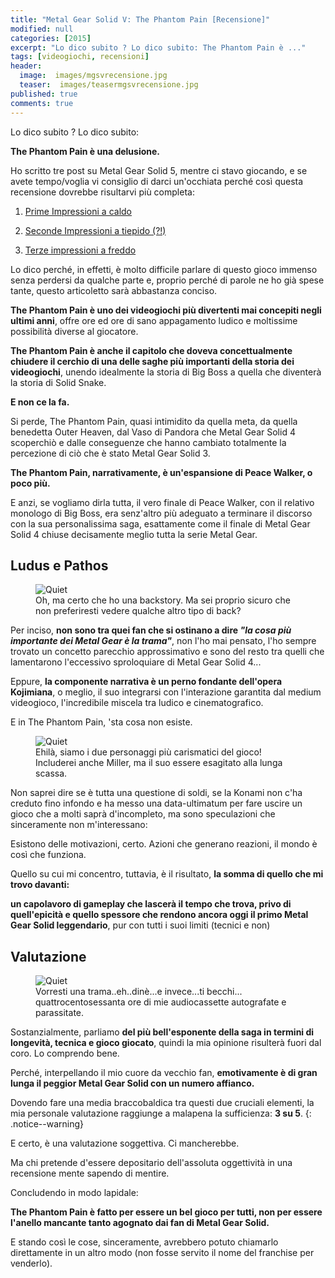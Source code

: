 ```yaml
---
title: "Metal Gear Solid V: The Phantom Pain [Recensione]"
modified: null
categories: [2015]
excerpt: "Lo dico subito ? Lo dico subito: The Phantom Pain è ..."
tags: [videogiochi, recensioni]
header:  
  image:  images/mgsvrecensione.jpg
  teaser:  images/teasermgsvrecensione.jpg 
published: true
comments: true
---
```


Lo dico subito ? Lo dico subito:

**The Phantom Pain è una delusione.**

Ho scritto tre post su Metal Gear Solid 5, mentre ci stavo giocando, e se avete tempo/voglia vi consiglio di darci un'occhiata perché così questa recensione dovrebbe risultarvi più completa:

1. [Prime Impressioni a caldo](https://xabacadabra.github.io/2015/Metal-Gear-Solid-V-phantom-pain-prime-impressioni/)

2. [Seconde Impressioni a tiepido (?!)](https://xabacadabra.github.io/2015/Metal-Gear-Solid-V-phantom-pain-seconde-impressioni/)

3. [Terze impressioni a freddo](https://xabacadabra.github.io/2015/Metal-Gear-Solid-V-phantom-pain-terze-impressioni/)

Lo dico perché, in effetti, è molto difficile parlare di questo gioco immenso senza perdersi da qualche parte e, proprio perché di parole ne ho già spese tante, questo articoletto sarà abbastanza conciso.

**The Phantom Pain è uno dei videogiochi più divertenti mai concepiti negli ultimi anni**, offre ore ed ore di sano appagamento ludico e moltissime possibilità diverse al giocatore.

**The Phantom Pain è anche il capitolo che doveva concettualmente chiudere il cerchio di una delle saghe più importanti della storia dei videogiochi**, unendo idealmente la storia di Big Boss a quella che diventerà la storia di Solid Snake.

**E non ce la fa.**

Si perde, The Phantom Pain, quasi intimidito da quella meta, da quella benedetta Outer Heaven, dal Vaso di Pandora che Metal Gear Solid 4 scoperchiò e dalle conseguenze che hanno cambiato totalmente la percezione di ciò che è stato Metal Gear Solid 3.

**The Phantom Pain, narrativamente, è un'espansione di Peace Walker, o poco più.**

E anzi, se vogliamo dirla tutta, il vero finale di Peace Walker, con il relativo monologo di Big Boss, era senz'altro più adeguato a terminare il discorso con la sua personalissima saga, esattamente come il finale di Metal Gear Solid 4 chiuse decisamente meglio tutta la serie Metal Gear.

## Ludus e Pathos

<figure>
 <img src="https://4.bp.blogspot.com/-2vIlvBngqv8/Vk6Q2WyBD1I/AAAAAAAANWA/TsDyzjmXyhc/s320/QuietStare.jpg" alt="Quiet">
 <figcaption>Oh, ma certo che ho una backstory. Ma sei proprio sicuro che non preferiresti vedere qualche altro tipo di back?</figcaption>
</figure>

Per inciso, **non sono tra quei fan che si ostinano a dire _"la cosa più importante dei Metal Gear è la trama"_**, non l'ho mai pensato, l'ho sempre trovato un concetto parecchio approssimativo e sono del resto tra quelli che lamentarono l'eccessivo sproloquiare di Metal Gear Solid 4...

Eppure, **la componente narrativa è un perno fondante dell'opera Kojimiana**, o meglio, il suo integrarsi con l'interazione garantita dal medium videogioco, l'incredibile miscela tra ludico e cinematografico.

E in The Phantom Pain, 'sta cosa non esiste.

<figure>
 <img src="https://1.bp.blogspot.com/-FS7KxO9QtYM/Vk6SmHdOWYI/AAAAAAAANWQ/n9oGeFL7iQw/s200/ocelot%2Bddog.jpg" alt="Quiet" alt="Ocelot e D-Dog">
 <figcaption>Ehilà, siamo i due personaggi più carismatici del gioco!
Includerei anche Miller, ma il suo essere esagitato alla lunga scassa.</figcaption>
</figure>

Non saprei dire se è tutta una questione di soldi, se la Konami non c'ha creduto fino infondo e ha messo una data-ultimatum per fare uscire un gioco che a molti saprà d'incompleto, ma sono speculazioni che sinceramente non m'interessano:

Esistono delle motivazioni, certo.
Azioni che generano reazioni, il mondo è così che funziona.

Quello su cui mi concentro, tuttavia, è il risultato, **la somma di quello che mi trovo davanti:**

**un capolavoro di gameplay che lascerà il tempo che trova, privo di quell'epicità e quello spessore che rendono ancora oggi il primo Metal Gear Solid leggendario**, pur con tutti i suoi limiti (tecnici e non)

## Valutazione

<figure>
 <img src="https://4.bp.blogspot.com/-JoYoXmPG1Q8/Vk6R0jnLkdI/AAAAAAAANWI/GqUEvbpMHRM/s320/MGSV_Code_Talker.png" alt="Quiet" alt="Code Talker">
 <figcaption>Vorresti una trama..eh..dinè...e invece...ti becchi...
quattrocentosessanta ore di mie audiocassette autografate e parassitate.</figcaption>
</figure>

Sostanzialmente, parliamo **del più bell'esponente della saga in termini di longevità, tecnica e gioco giocato**, quindi la mia opinione risulterà fuori dal coro. Lo comprendo bene.

Perché, interpellando il mio cuore da vecchio fan, **emotivamente è di gran lunga il peggior Metal Gear Solid con un numero affianco.**

Dovendo fare una media braccobaldica tra questi due cruciali elementi, la mia personale valutazione raggiunge a malapena la sufficienza: **3 su 5**.
{: .notice--warning} 

E certo, è una valutazione soggettiva. Ci mancherebbe.

Ma chi pretende d'essere depositario dell'assoluta oggettività in una recensione mente sapendo di mentire.

Concludendo in modo lapidale:

**The Phantom Pain è fatto per essere un bel gioco per tutti, non per essere l'anello mancante tanto agognato dai fan di Metal Gear Solid.**

E stando così le cose, sinceramente, avrebbero potuto chiamarlo direttamente in un altro modo (non fosse servito il nome del franchise per venderlo). 
